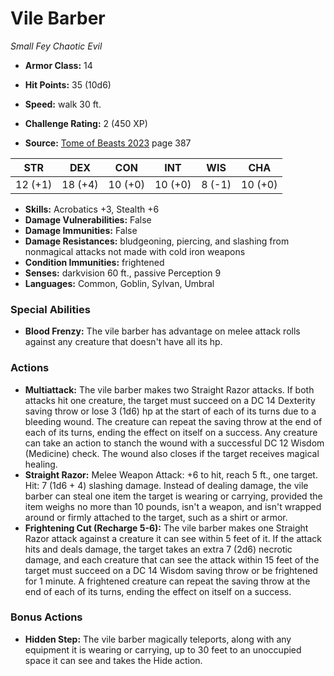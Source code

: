 # Vile Barber

*Small* *Fey* *Chaotic Evil*

- **Armor Class:** 14
- **Hit Points:** 35 (10d6)
- **Speed:** walk 30 ft.

- **Challenge Rating:** 2 (450 XP)
- **Source:** [Tome of Beasts 2023](https://koboldpress.com/kpstore/product/tome-of-beasts-1-2023-edition/) page 387

| STR | DEX | CON | INT | WIS | CHA |
| --- | --- | --- | --- | --- | --- |
| 12 (+1) | 18 (+4) | 10 (+0) | 10 (+0) | 8 (-1) | 10 (+0) |

- **Skills:** Acrobatics +3, Stealth +6
- **Damage Vulnerabilities:** False
- **Damage Immunities:** False
- **Damage Resistances:** bludgeoning, piercing, and slashing from nonmagical attacks not made with cold iron weapons
- **Condition Immunities:** frightened
- **Senses:** darkvision 60 ft., passive Perception 9
- **Languages:** Common, Goblin, Sylvan, Umbral

### Special Abilities

- **Blood Frenzy:** The vile barber has advantage on melee attack rolls against any creature that doesn't have all its hp.

### Actions

- **Multiattack:** The vile barber makes two Straight Razor attacks. If both attacks hit one creature, the target must succeed on a DC 14 Dexterity saving throw or lose 3 (1d6) hp at the start of each of its turns due to a bleeding wound. The creature can repeat the saving throw at the end of each of its turns, ending the effect on itself on a success. Any creature can take an action to stanch the wound with a successful DC 12 Wisdom (Medicine) check. The wound also closes if the target receives magical healing.
- **Straight Razor:** Melee Weapon Attack: +6 to hit, reach 5 ft., one target. Hit: 7 (1d6 + 4) slashing damage. Instead of dealing damage, the vile barber can steal one item the target is wearing or carrying, provided the item weighs no more than 10 pounds, isn't a weapon, and isn't wrapped around or firmly attached to the target, such as a shirt or armor.
- **Frightening Cut (Recharge 5-6):** The vile barber makes one Straight Razor attack against a creature it can see within 5 feet of it. If the attack hits and deals damage, the target takes an extra 7 (2d6) necrotic damage, and each creature that can see the attack within 15 feet of the target must succeed on a DC 14 Wisdom saving throw or be frightened for 1 minute. A frightened creature can repeat the saving throw at the end of each of its turns, ending the effect on itself on a success.

### Bonus Actions

- **Hidden Step:** The vile barber magically teleports, along with any equipment it is wearing or carrying, up to 30 feet to an unoccupied space it can see and takes the Hide action.
